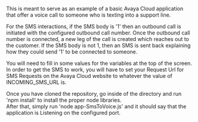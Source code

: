 This is meant to serve as an example of a basic Avaya Cloud application that offer a voice call to someone who is texting into a support line.


For the SMS interactions, if the SMS body is '1' then an outbound call is initiated with the configured outbound call number.  Once the outbound call number is connected, a new leg of the call is created which reaches out to the customer.  If the SMS body is not 1, then an SMS is sent back explaining how they could send '1' to be connected to someone.

You will need to fill in some values for the variables at the top of the screen.  In order to get the SMS to work, you will have to set your Request Url for SMS Requests on the Avaya Cloud website to whatever the value of INCOMING_SMS_URL is.


Once you have cloned the repository, go inside of the directory and run 'npm install' to install the proper node libraries.  
After that, simply run 'node app-SmsToVoice.js' and it should say that the application is Listening on the configured port.
